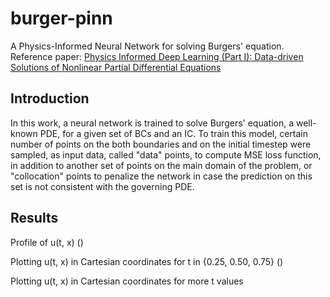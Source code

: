 # burger-pinn
A Physics-Informed Neural Network for solving Burgers' equation.
Reference paper: [Physics Informed Deep Learning (Part I): Data-driven Solutions of Nonlinear Partial Differential Equations](https://arxiv.org/abs/1711.10561)

## Introduction
In this work, a neural network is trained to solve Burgers' equation, a well-known PDE, for a given set of BCs and an IC. To train this model, certain number of points on the both boundaries and on the initial timestep were sampled, as input data, called "data" points, to compute MSE loss function, in addition to another set of points on the main domain of the problem, or "collocation" points to penalize the network in case the prediction on this set is not consistent with the governing PDE.

## Results
Profile of u(t, x) ()

Plotting u(t, x) in Cartesian coordinates for t in {0.25, 0.50, 0.75} ()

Plotting u(t, x) in Cartesian coordinates for more t values
